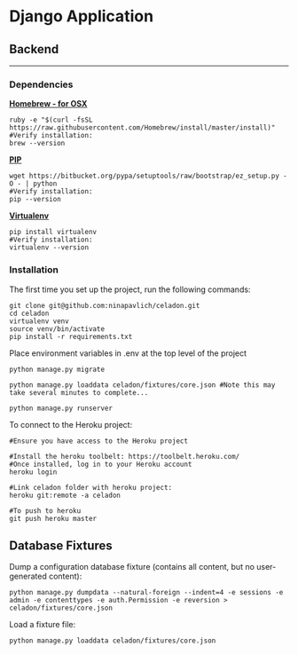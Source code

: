 # Django Application

## Backend
---

### Dependencies
**[Homebrew - for OSX](http://brew.sh/)**

    ruby -e "$(curl -fsSL https://raw.githubusercontent.com/Homebrew/install/master/install)"
    #Verify installation:
    brew --version

**[PIP](https://pip.pypa.io/en/latest/installing.html)**    

    wget https://bitbucket.org/pypa/setuptools/raw/bootstrap/ez_setup.py -O - | python
    #Verify installation:
    pip --version

**[Virtualenv](https://virtualenv.pypa.io/en/latest/installation.html)**    

    pip install virtualenv
    #Verify installation:
    virtualenv --version

### Installation

The first time you set up the project, run the following commands:
    
    git clone git@github.com:ninapavlich/celadon.git
    cd celadon
    virtualenv venv
    source venv/bin/activate
    pip install -r requirements.txt

Place environment variables in .env at the top level of the project

    python manage.py migrate

    python manage.py loaddata celadon/fixtures/core.json #Note this may take several minutes to complete...
    
    python manage.py runserver

To connect to the Heroku project:
    
    #Ensure you have access to the Heroku project

    #Install the heroku toolbelt: https://toolbelt.heroku.com/
    #Once installed, log in to your Heroku account
    heroku login

    #Link celadon folder with heroku project:
    heroku git:remote -a celadon

    #To push to heroku
    git push heroku master



## Database Fixtures

Dump a configuration database fixture (contains all content, but no user-generated content):

    python manage.py dumpdata --natural-foreign --indent=4 -e sessions -e admin -e contenttypes -e auth.Permission -e reversion > celadon/fixtures/core.json

Load a fixture file:
    
    python manage.py loaddata celadon/fixtures/core.json

